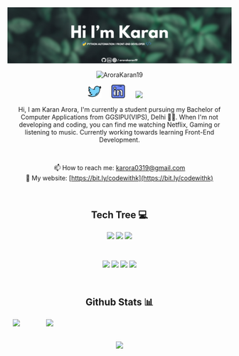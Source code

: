 <img src="https://github.com/AroraKaran19/AroraKaran19/blob/main/Assets/Banner.png" />

<br>

<p align="center"> <img src="https://komarev.com/ghpvc/?username=AroraKaran19" alt="AroraKaran19" /> </p>

<p align="center">
<a href="https://twitter.com/arorakaran19" target="_blank"><img height="30" src="https://raw.githubusercontent.com/AbhishekMaira10/AbhishekMaira10/master/Resources/png/twitter.png?raw=true" /></a>&nbsp;&nbsp;&nbsp;&nbsp;&nbsp;
<a href="https://www.linkedin.com/in/arorakaran19/" target="_blank"><img height="30" src="https://raw.githubusercontent.com/AbhishekMaira10/AbhishekMaira10/master/linkedin.png?raw=true" /></a>&nbsp;&nbsp;&nbsp;&nbsp;&nbsp;
<a href="https://www.instagram.com/arorakaran19/" target="_blank"><img height="30" src="https://raw.githubusercontent.com/rahuldkjain/github-profile-readme-generator/master/src/images/icons/Social/instagram.svg" /></a>&nbsp;&nbsp;&nbsp;&nbsp;&nbsp;

<br>

<p align="center">Hi, I am Karan Arora, I'm currently a student pursuing my Bachelor of Computer Applications from GGSIPU(VIPS), Delhi 🧑‍🎓. When I'm not developing and coding, you can find me watching Netflix, Gaming or listening to music. Currently working towards learning Front-End Development.</p>

<br>
<div align="center">
  
 📫 How to reach me: [karora0319@gmail.com](mailto:karora0319@gmail.com) <br>
 🔗 My website: [https://bit.ly/codewithk](https://bit.ly/codewithk)

</div>

<br>

<h2 align="center"> Tech Tree 💻</h2>
<p align="center"> <img src="https://img.shields.io/badge/python%20-%2314354C.svg?&style=for-the-badge&logo=python&logoColor=white"/> <img src="https://img.shields.io/badge/javascript%20-%23323330.svg?&style=for-the-badge&logo=javascript&logoColor=%23F7DF1E"/> <img src="https://img.shields.io/badge/html5%20-%23E34F26.svg?&style=for-the-badge&logo=html5&logoColor=white"/> </p>
<br>
<p align="center"><img src="https://img.shields.io/badge/c++%20-%2300599C.svg?&style=for-the-badge&logo=c%2B%2B&ogoColor=white"/> <img src="https://img.shields.io/badge/git%20-%23F05033.svg?&style=for-the-badge&logo=git&logoColor=white"/> <img src="https://img.shields.io/badge/css3-%231572B6.svg?style=for-the-badge&logo=css3&logoColor=white"/> <img src="https://img.shields.io/badge/java-%23ED8B00.svg?style=for-the-badge&logo=openjdk&logoColor=white"/> </p>

<br>

<h2 align="center"> Github Stats 📊 </h2>
<div style="display:inline-block;">
  &nbsp;&nbsp;
  <!-- <img src="https://github-readme-stats.vercel.app/api?username=AroraKaran19&theme=react&hide_border=true&include_all_commits=true&count_private=true" /> -->
  <img src="https://github-readme-stats.vercel.app/api?username=AroraKaran19&show_icons=true&theme=radical" />
  &nbsp;&nbsp;&nbsp;&nbsp;&nbsp;&nbsp;&nbsp;&nbsp;&nbsp;&nbsp;&nbsp;&nbsp;&nbsp;
  
  <img src="https://github-readme-stats.vercel.app/api/top-langs/?username=AroraKaran19&theme=react&hide_border=true&include_all_commits=true&count_private=true&layout=compact" />
</div>
<br>
<br>
<p align="center"> <img src="https://github-readme-streak-stats.herokuapp.com/?user=AroraKaran19&theme=react&hide_border=true" /> </p>
